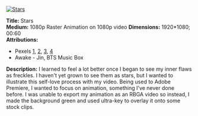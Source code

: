 [![Stars](http://img.youtube.com/vi/BuNyN5o2jbc/0.jpg)](http://www.youtube.com/watch?v=BuNyN5o2jbc)

**Title:** Stars  
**Medium:** 1080p Raster Animation on 1080p video
**Dimensions:** 1920*1080; 00:60  
**Attributions:**   

- Pexels [1](https://videos.pexels.com/videos/sea-of-clouds-855679), [2](https://videos.pexels.com/videos/cloudy-sky-after-the-rain-1371078), [3](https://videos.pexels.com/videos/time-lapse-video-of-milky-way-galaxy-857134), [4](https://videos.pexels.com/videos/time-lapse-video-of-sunrise-by-the-sea-854638)
- Awake - Jin, BTS Music Box

**Description:** I learned to feel a lot better once I began to see my inner flaws as freckles. I haven't yet grown to see them as stars, but I wanted to illustrate this self-love process with my video. Being used to Adobe Premiere, I wanted to focus on animation, something I've never done before.
I was unable to export my animation as an RBGA video so instead, I made the background green and used ultra-key to overlay it onto some stock clips.